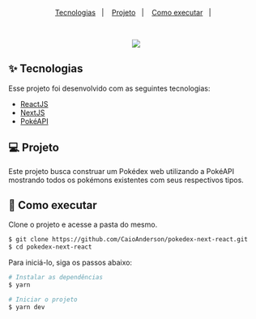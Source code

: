 <p align="center">
  <a href="#-tecnologias">Tecnologias</a>&nbsp;&nbsp;&nbsp;|&nbsp;&nbsp;&nbsp;
  <a href="#-projeto">Projeto</a>&nbsp;&nbsp;&nbsp;|&nbsp;&nbsp;&nbsp;
  <a href="#-como-executar">Como executar</a>&nbsp;&nbsp;&nbsp;|&nbsp;&nbsp;&nbsp;
</p>

<br>

<p align="center">
<img src=".github/project.gif" />
</p
  
<br>
  
## ✨ Tecnologias

Esse projeto foi desenvolvido com as seguintes tecnologias:

- [ReactJS](https://pt-br.reactjs.org)
- [NextJS](https://nextjs.org/docs)
- [PokéAPI](https://pokeapi.co/docs/v2)

## 💻 Projeto

Este projeto busca construar um Pokédex web utilizando a PokéAPI mostrando todos os pokémons existentes com seus respectivos tipos.
  
## 🚀 Como executar

Clone o projeto e acesse a pasta do mesmo.

```bash
$ git clone https://github.com/CaioAnderson/pokedex-next-react.git
$ cd pokedex-next-react
```

Para iniciá-lo, siga os passos abaixo:
```bash
# Instalar as dependências
$ yarn

# Iniciar o projeto
$ yarn dev
```


